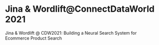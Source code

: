 # Jina & Wordlift@ConnectDataWorld 2021

Jina & Wordlift @ CDW2021: Building a Neural Search System for Ecommerce Product Search

